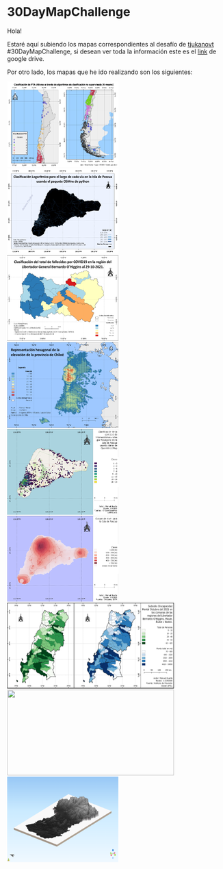 # 30DayMapChallenge

Hola!

Estaré aquí subiendo los mapas correspondientes al desafío de [tjukanovt](https://github.com/tjukanovt/30DayMapChallenge) #30DayMapChallenge, si desean ver toda la información este es el [link](https://drive.google.com/drive/folders/1ECTE8wcxsj2rFyp0f8pB7K5HojM3LL0p?usp=sharing) de google drive.

Por otro lado, los mapas que he ido realizando son los siguientes:

<p float="left">
  <img src="maps/30DayMapChallengeDay01.png" width="260" height="200" />
  <img src="maps/30DayMapChallengeDay02.png" width="260" height="200" />
  <img src="maps/30DayMapChallengeDay03.png" width="260" height="200" />
  <img src="maps/30DayMapChallengeDay04.png" width="260" height="200" />
  <img src="maps/30DayMapChallengeDay05.png" width="260" height="200" />
  <img src="maps/30DayMapChallengeDay06.png" width="260" height="200" />
  <img src="maps/30DayMapChallengeDay0708.png" width="390" height="200" />
  <img src="maps/30DayMapChallengeDay09.png" width="390" height="200" />
  <img src="maps/30DayMapChallengeDay11.png" width="260" height="200" />
</p>
